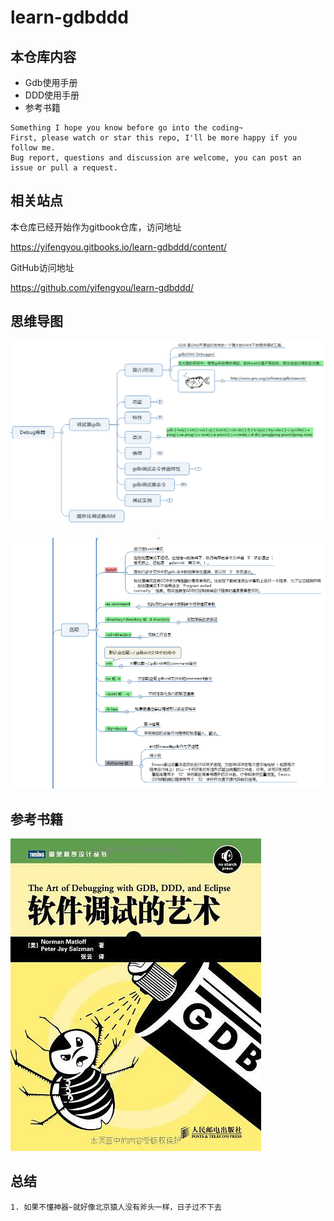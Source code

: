 # learn-gdbddd


## 本仓库内容

* Gdb使用手册
* DDD使用手册
* 参考书籍

```
Something I hope you know before go into the coding~
First, please watch or star this repo, I'll be more happy if you follow me.
Bug report, questions and discussion are welcome, you can post an issue or pull a request.
```

## 相关站点

本仓库已经开始作为gitbook仓库，访问地址

<https://yifengyou.gitbooks.io/learn-gdbddd/content/>

GitHub访问地址

<https://github.com/yifengyou/learn-gdbddd/>

## 思维导图

![1533638547623.png](image/1533638547623.png)

![1533638586525.png](image/1533638586525.png)

## 参考书籍

![1532163962539.png](image/1532163962539.png)

## 总结

```
1. 如果不懂神器~就好像北京猿人没有斧头一样，日子过不下去
```
